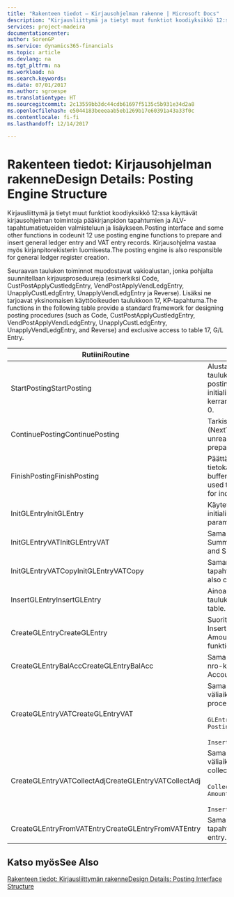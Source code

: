 ```yaml
---
title: "Rakenteen tiedot – Kirjausohjelman rakenne | Microsoft Docs"
description: "Kirjausliittymä ja tietyt muut funktiot koodiyksikkö 12:ssa käyttävät kirjausohjelman toimintoja pääkirjanpidon tapahtumien ja ALV-tapahtumatietueiden valmisteluun ja lisäykseen. Kirjausohjelma vastaa myös kirjanpitorekisterin luomisesta."
services: project-madeira
documentationcenter: 
author: SorenGP
ms.service: dynamics365-financials
ms.topic: article
ms.devlang: na
ms.tgt_pltfrm: na
ms.workload: na
ms.search.keywords: 
ms.date: 07/01/2017
ms.author: sgroespe
ms.translationtype: HT
ms.sourcegitcommit: 2c13559bb3dc44cdb61697f5135c5b931e34d2a8
ms.openlocfilehash: e5044183beeeaab5eb1269b17e60391a43a33f0c
ms.contentlocale: fi-fi
ms.lasthandoff: 12/14/2017

---
```

# <a name="design-details-posting-engine-structure"></a><span data-ttu-id="94e30-104">Rakenteen tiedot: Kirjausohjelman rakenne</span><span class="sxs-lookup"><span data-stu-id="94e30-104">Design Details: Posting Engine Structure</span></span>
<span data-ttu-id="94e30-105">Kirjausliittymä ja tietyt muut funktiot koodiyksikkö 12:ssa käyttävät kirjausohjelman toimintoja pääkirjanpidon tapahtumien ja ALV-tapahtumatietueiden valmisteluun ja lisäykseen.</span><span class="sxs-lookup"><span data-stu-id="94e30-105">Posting interface and some other functions in codeunit 12 use posting engine functions to prepare and insert general ledger entry and VAT entry records.</span></span> <span data-ttu-id="94e30-106">Kirjausohjelma vastaa myös kirjanpitorekisterin luomisesta.</span><span class="sxs-lookup"><span data-stu-id="94e30-106">The posting engine is also responsible for general ledger register creation.</span></span>  
  
 <span data-ttu-id="94e30-107">Seuraavan taulukon toiminnot muodostavat vakioalustan, jonka pohjalta suunnitellaan kirjausproseduureja (esimerkiksi Code, CustPostApplyCustledgEntry, VendPostApplyVendLedgEntry, UnapplyCustLedgEntry, UnapplyVendLedgEntry ja Reverse). Lisäksi ne tarjoavat yksinomaisen käyttöoikeuden taulukkoon 17, KP-tapahtuma.</span><span class="sxs-lookup"><span data-stu-id="94e30-107">The functions in the following table provide a standard framework for designing posting procedures (such as Code, CustPostApplyCustledgEntry, VendPostApplyVendLedgEntry, UnapplyCustLedgEntry, UnapplyVendLedgEntry, and Reverse) and exclusive access to table 17, G/L Entry.</span></span>  
  
|<span data-ttu-id="94e30-108">Rutiini</span><span class="sxs-lookup"><span data-stu-id="94e30-108">Routine</span></span>|<span data-ttu-id="94e30-109">Description</span><span class="sxs-lookup"><span data-stu-id="94e30-109">Description</span></span>|  
|-------------|---------------------------------------|  
|<span data-ttu-id="94e30-110">StartPosting</span><span class="sxs-lookup"><span data-stu-id="94e30-110">StartPosting</span></span>|<span data-ttu-id="94e30-111">Alustaa kirjauspuskurin TempGLEntryBuf, lukitsee G/L Entry- ja VAT Entry -taulukot ja alustaa kirjanpitojakson, KP-rekisterin ja vaihtokurssin.</span><span class="sxs-lookup"><span data-stu-id="94e30-111">Initializes posting buffer TempGLEntryBuf, locks G/L Entry and VAT Entry tables, and initializes Accounting Period, G/L Register, and Exchange Rate.</span></span> <span data-ttu-id="94e30-112">Tulisi kutsua vain kerran, sitten NextEntryNo on 0.</span><span class="sxs-lookup"><span data-stu-id="94e30-112">Should be called only once, then NextEntryNo is 0.</span></span>|  
|<span data-ttu-id="94e30-113">ContinuePosting</span><span class="sxs-lookup"><span data-stu-id="94e30-113">ContinuePosting</span></span>|<span data-ttu-id="94e30-114">Tarkistaa ja kirjaa edellisen tapahtuman lisäysksen ei-realisoitununeen ALV:n (NextTransactionNo) ja valmistelee seuraavan rivin kirjauksen.</span><span class="sxs-lookup"><span data-stu-id="94e30-114">Checks and posts unrealized VAT for previous transaction increment NextTransactionNo and prepares post of next line.</span></span>|  
|<span data-ttu-id="94e30-115">FinishPosting</span><span class="sxs-lookup"><span data-stu-id="94e30-115">FinishPosting</span></span>|<span data-ttu-id="94e30-116">Päättää kirjauksen lisäämällä kirjanpitotapahtumat väliaikaisesta puskurista tietokantataulukkoon.</span><span class="sxs-lookup"><span data-stu-id="94e30-116">Completes posting by inserting G/L entries from temporary buffer into database table.</span></span> <span data-ttu-id="94e30-117">Käytetään aina StartPosting-rutiinin kanssa.</span><span class="sxs-lookup"><span data-stu-id="94e30-117">Always used together with StartPosting.</span></span> <span data-ttu-id="94e30-118">Tarkistaa mahdolliset epäyhtenäisyydet.</span><span class="sxs-lookup"><span data-stu-id="94e30-118">Checks for inconsistencies.</span></span>|  
|<span data-ttu-id="94e30-119">InitGLEntry</span><span class="sxs-lookup"><span data-stu-id="94e30-119">InitGLEntry</span></span>|<span data-ttu-id="94e30-120">Käytetään alustamaan uusi KP-tapahtuma yleisen päiväkirjan riville.</span><span class="sxs-lookup"><span data-stu-id="94e30-120">Used to initialize new G/L entry for Gen. Jnl Line.</span></span> <span data-ttu-id="94e30-121">Palauttaa GLEntry:n parametrina.</span><span class="sxs-lookup"><span data-stu-id="94e30-121">Returns GLEntry as parameter.</span></span>|  
|<span data-ttu-id="94e30-122">InitGLEntryVAT</span><span class="sxs-lookup"><span data-stu-id="94e30-122">InitGLEntryVAT</span></span>|<span data-ttu-id="94e30-123">Sama kuin InitGLEntry, mutta määrittää myös vastatilin numeron ja SummarizeVAT-tiedon.</span><span class="sxs-lookup"><span data-stu-id="94e30-123">Same as InitGLEntry, but also assigns Bal. Account No. and SummarizeVAT.</span></span>|  
|<span data-ttu-id="94e30-124">InitGLEntryVATCopy</span><span class="sxs-lookup"><span data-stu-id="94e30-124">InitGLEntryVATCopy</span></span>|<span data-ttu-id="94e30-125">Samanlainen kuin InitGLEntryVAT, mutta myös kopioi kirjausryhmien tiedot ALV-tapahtumista ennen SummarizeVAT-toimintoa.</span><span class="sxs-lookup"><span data-stu-id="94e30-125">Similar to InitGLEntryVAT, but also copies posting groups data from VAT Entry before SummarizeVAT.</span></span>|  
|<span data-ttu-id="94e30-126">InsertGLEntry</span><span class="sxs-lookup"><span data-stu-id="94e30-126">InsertGLEntry</span></span>|<span data-ttu-id="94e30-127">Ainoa toiminto, joka lisää KP-tapahtuman yleiseen TempGLEntryBuf-taulukkoon.</span><span class="sxs-lookup"><span data-stu-id="94e30-127">The only function that inserts G/L entry into global TempGLEntryBuf table.</span></span> <span data-ttu-id="94e30-128">Käytä aina tätä toimintoa lisäämiseen.</span><span class="sxs-lookup"><span data-stu-id="94e30-128">Always use this function for insert.</span></span>|  
|<span data-ttu-id="94e30-129">CreateGLEntry</span><span class="sxs-lookup"><span data-stu-id="94e30-129">CreateGLEntry</span></span>|<span data-ttu-id="94e30-130">Suorittaa InitGLEntry-funktion, määrittää lisävaluutan summan ja sitten suorittaa InsertGLEntry-funktion.</span><span class="sxs-lookup"><span data-stu-id="94e30-130">Performs an InitGLEntry, assigns Additional Currency Amount, and then performs InsertGLEntry.</span></span> <span data-ttu-id="94e30-131">Korvaa useita koodirivejä yhdellä funktiokutsulla.</span><span class="sxs-lookup"><span data-stu-id="94e30-131">Replaces several lines of code with a single function call.</span></span>|  
|<span data-ttu-id="94e30-132">CreateGLEntryBalAcc</span><span class="sxs-lookup"><span data-stu-id="94e30-132">CreateGLEntryBalAcc</span></span>|<span data-ttu-id="94e30-133">Sama kuin CreateGLEntry, mutta myös määrittää Vastatilin tyyppi- ja Vastatilin nro-kentät.</span><span class="sxs-lookup"><span data-stu-id="94e30-133">Same as CreateGLEntry, but also assigns Bal. Account Type and Bal. Account No.</span></span>|  
|<span data-ttu-id="94e30-134">CreateGLEntryVAT</span><span class="sxs-lookup"><span data-stu-id="94e30-134">CreateGLEntryVAT</span></span>|<span data-ttu-id="94e30-135">Sama kuin CreateGLEntry, mutta kirjausryhmien lisäkäsittely ja tallennus väliaikaiseen ALV-puskuriin:</span><span class="sxs-lookup"><span data-stu-id="94e30-135">Same as CreateGLEntry, but with additional processing for posting groups and saving to temporary VAT buffer:</span></span><br /><br /> `GLEntry.CopyPostingGroupsFromDtldCVBuf(DtldCVLedgEntryBuf,GenJnlLine."Gen. Posting Type");`<br /><br /> `InsertVATEntriesFromTemp(DtldCVLedgEntryBuf,GLEntry);`|  
|<span data-ttu-id="94e30-136">CreateGLEntryVATCollectAdj</span><span class="sxs-lookup"><span data-stu-id="94e30-136">CreateGLEntryVATCollectAdj</span></span>|<span data-ttu-id="94e30-137">Sama kuin CreateGLEntry, mutta muutosten lisäkokoelmalla ja tallennus väliaikaiseen ALV-puskuriin:</span><span class="sxs-lookup"><span data-stu-id="94e30-137">Same as CreateGLEntry, but with additional collection of adjustments and saving to temporary VAT buffer:</span></span><br /><br /> `CollectAdjustment(AdjAmount,GLEntry.Amount,GLEntry."Additional-Currency Amount",OriginalDateSet);`<br /><br /> `InsertVATEntriesFromTemp(DtldCVLedgEntryBuf,GLEntry);`|  
|<span data-ttu-id="94e30-138">CreateGLEntryFromVATEntry</span><span class="sxs-lookup"><span data-stu-id="94e30-138">CreateGLEntryFromVATEntry</span></span>|<span data-ttu-id="94e30-139">Sama kuin CreateGLEntry, mutta myös kopioi kirjausryhmät ALV-tapahtumasta.</span><span class="sxs-lookup"><span data-stu-id="94e30-139">Same as CreateGLEntry, but also copies posting groups from VAT entry.</span></span>|  
  
## <a name="see-also"></a><span data-ttu-id="94e30-140">Katso myös</span><span class="sxs-lookup"><span data-stu-id="94e30-140">See Also</span></span>  
 [<span data-ttu-id="94e30-141">Rakenteen tiedot: Kirjausliittymän rakenne</span><span class="sxs-lookup"><span data-stu-id="94e30-141">Design Details: Posting Interface Structure</span></span>](design-details-posting-interface-structure.md)

